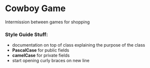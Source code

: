 # Cowboy Game


Intermission between games for shopping

<h3>Style Guide Stuff:</h3>
<ul>
  <li>documentation on top of class explaining the purpose of the class</li>
  <li><b>PascalCase</b> for public fields</li>
  <li><b>camelCase</b> for private fields</li>
  <li>start opening curly braces on new line</li>
  
</ul>
